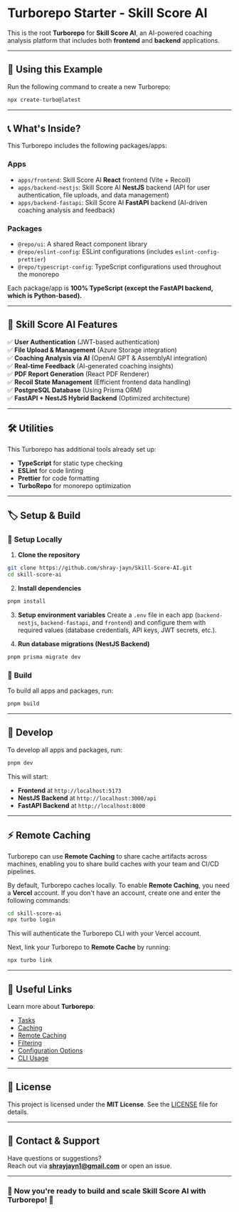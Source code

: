 # Turborepo Starter - Skill Score AI

This is the root **Turborepo** for **Skill Score AI**, an AI-powered coaching analysis platform that includes both **frontend** and **backend** applications.

---

## 🚀 **Using this Example**
Run the following command to create a new Turborepo:
```sh
npx create-turbo@latest
```

---

## 📞 **What's Inside?**
This Turborepo includes the following packages/apps:

### **Apps**
- `apps/frontend`: Skill Score AI **React** frontend (Vite + Recoil)
- `apps/backend-nestjs`: Skill Score AI **NestJS** backend (API for user authentication, file uploads, and data management)
- `apps/backend-fastapi`: Skill Score AI **FastAPI** backend (AI-driven coaching analysis and feedback)

### **Packages**
- `@repo/ui`: A shared React component library
- `@repo/eslint-config`: ESLint configurations (includes `eslint-config-prettier`)
- `@repo/typescript-config`: TypeScript configurations used throughout the monorepo

Each package/app is **100% TypeScript (except the FastAPI backend, which is Python-based).**

---

## 🚀 **Skill Score AI Features**
✅ **User Authentication** (JWT-based authentication)  
✅ **File Upload & Management** (Azure Storage integration)  
✅ **Coaching Analysis via AI** (OpenAI GPT & AssemblyAI integration)  
✅ **Real-time Feedback** (AI-generated coaching insights)  
✅ **PDF Report Generation** (React PDF Renderer)  
✅ **Recoil State Management** (Efficient frontend data handling)  
✅ **PostgreSQL Database** (Using Prisma ORM)  
✅ **FastAPI + NestJS Hybrid Backend** (Optimized architecture)  

---

## 🛠 **Utilities**
This Turborepo has additional tools already set up:
- **TypeScript** for static type checking
- **ESLint** for code linting
- **Prettier** for code formatting
- **TurboRepo** for monorepo optimization

---

## 🏷 **Setup & Build**
### 🔧 **Setup Locally**
1. **Clone the repository**
```sh
git clone https://github.com/shray-jayn/Skill-Score-AI.git
cd skill-score-ai
```
2. **Install dependencies**
```sh
pnpm install
```
3. **Setup environment variables**
Create a `.env` file in each app (`backend-nestjs`, `backend-fastapi`, and `frontend`) and configure them with required values (database credentials, API keys, JWT secrets, etc.).

4. **Run database migrations (NestJS Backend)**
```sh
pnpm prisma migrate dev
```

### 🏢 **Build**
To build all apps and packages, run:
```sh
pnpm build
```

---

## 🏃 **Develop**
To develop all apps and packages, run:
```sh
pnpm dev
```
This will start:
- **Frontend** at `http://localhost:5173`
- **NestJS Backend** at `http://localhost:3000/api`
- **FastAPI Backend** at `http://localhost:8000`

---

## ⚡ **Remote Caching**
Turborepo can use **Remote Caching** to share cache artifacts across machines, enabling you to share build caches with your team and CI/CD pipelines.

By default, Turborepo caches locally. To enable **Remote Caching**, you need a **Vercel** account. If you don't have an account, create one and enter the following commands:
```sh
cd skill-score-ai
npx turbo login
```
This will authenticate the Turborepo CLI with your Vercel account.

Next, link your Turborepo to **Remote Cache** by running:
```sh
npx turbo link
```

---

## 🔗 **Useful Links**
Learn more about **Turborepo**:
- [Tasks](https://turbo.build/repo/docs/core-concepts/tasks)
- [Caching](https://turbo.build/repo/docs/core-concepts/caching)
- [Remote Caching](https://turbo.build/repo/docs/core-concepts/remote-caching)
- [Filtering](https://turbo.build/repo/docs/core-concepts/filtering)
- [Configuration Options](https://turbo.build/repo/docs/reference/configuration)
- [CLI Usage](https://turbo.build/repo/docs/reference/command-line-reference)

---

## 🐝 **License**
This project is licensed under the **MIT License**. See the [LICENSE](LICENSE) file for details.

---

## 📩 **Contact & Support**
Have questions or suggestions?  
Reach out via **[shrayjayn1@gmail.com](mailto:shrayjayn1@gmail.com)** or open an issue.

---

### 🎯 **Now you're ready to build and scale Skill Score AI with Turborepo! 🚀**
